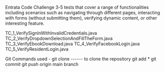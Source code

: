 Entrata Code Challenge 
3-5 tests that cover a range of functionalities including scenarios such as navigating through different pages, interacting with forms (without submitting them), verifying dynamic content, or other interesting feature.

TC_1_VerifySignInWithInvalidCredentials.java
TC_2_VerifyDropdownSelectionAndFillTheForm.java
TC_3_VerifyEbookDownload.java
TC_4_VerifyFacebookLogin.java
TC_5_VerifyResidentLogin.java

Git Commands used - git clone ------ to clone the repository
                    git add *
                    git commit 
                    git push origin main branch

                    





